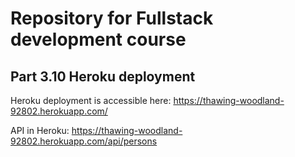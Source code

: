 # Repository for Fullstack development course

## Part 3.10 Heroku deployment

Heroku deployment is accessible here:
https://thawing-woodland-92802.herokuapp.com/

API in Heroku:
https://thawing-woodland-92802.herokuapp.com/api/persons
